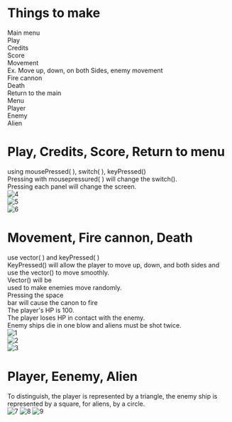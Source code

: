 # Things to make  
Main menu  
Play  
Credits  
Score  
Movement  
Ex. Move up, down, on both
Sides, enemy movement  
Fire cannon  
Death  
Return to the main  
Menu  
Player  
Enemy  
Alien  
# Play, Credits, Score, Return to menu  
using mousePressed( ), switch( ), keyPressed()  
Pressing with mousepressured( ) will change the switch().  
Pressing each panel will change the screen.  
![4](https://user-images.githubusercontent.com/65111797/86893439-95952700-c13c-11ea-84cb-d5d69b5eafba.PNG)  
![5](https://user-images.githubusercontent.com/65111797/86893442-96c65400-c13c-11ea-9c45-39c46e1225be.PNG)  
![6](https://user-images.githubusercontent.com/65111797/86893737-0fc5ab80-c13d-11ea-8aad-15cbcfea36ca.PNG)  
# Movement, Fire cannon, Death    
use vector( ) and  keyPressed( )  
KeyPressed() will allow the player to move up, down, and both sides and use the vector() to move smoothly.  
Vector() will be  
used to make enemies move randomly.  
Pressing the space  
bar will cause the canon to fire  
The player's HP is 100.  
The player loses HP in contact with the enemy.    
Enemy ships die in one blow and aliens must be shot twice.  
![1](https://user-images.githubusercontent.com/65111797/86893430-93cb6380-c13c-11ea-82b6-ca9c373b20dc.PNG)  
![2](https://user-images.githubusercontent.com/65111797/86893434-9463fa00-c13c-11ea-840a-a6bc9e63cee1.PNG)  
![3](https://user-images.githubusercontent.com/65111797/86893437-94fc9080-c13c-11ea-97b2-7558541f2341.PNG) 
# Player, Eenemy, Alien
To distinguish, the player is represented by a triangle, the enemy ship is represented by a square, for aliens, by a circle.   
![7](https://user-images.githubusercontent.com/65111797/86893739-10f6d880-c13d-11ea-987d-cee71df202c1.PNG)
![8](https://user-images.githubusercontent.com/65111797/86893741-10f6d880-c13d-11ea-8e64-184564bb90df.PNG)
![9](https://user-images.githubusercontent.com/65111797/86893742-118f6f00-c13d-11ea-8e53-d90e3b3b07a8.PNG)

